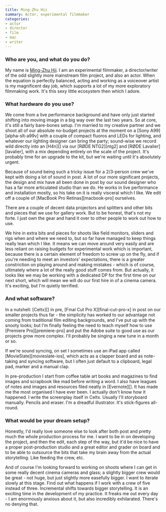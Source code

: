 ```yaml
---
title: Ming-Zhu Hii
summary: Actor, experimental filmmaker
categories:
- actor
- director
- film
- mac
- writer
---
```


### Who are you, and what do you do?

My name is [Ming-Zhu Hii](http://mingzhuhii.com/ "Ming-Zhu's website."). I am an experimental filmmaker, a director/writer of the odd slightly more mainstream film project, and also an actor. When the equation is perfectly balanced, acting and working as a voiceover artist is my magnificent day job, which supports a lot of my more exploratory filmmaking work. It's this sexy little ecosystem then which I adore.

### What hardware do you use?

We come from a live performance background and have only just started shifting into moving image in a big way over the last two years. So at core, it's still a fairly bare-bones setup. I'm married to my creative partner and we shoot all of our absolute no-budget projects at the moment on a [Sony A99][alpha-slt-a99v] with a couple of compact fluoros and LEDs for lighting, and whatever our lighting designer can bring the party; sound-wise we record wild directly into an [H4n][] via our [RØDE NTG2][ntg2] and [RØDE Lavalier][lavalier], with a mix depending entirely on the scale of the project. It's probably time for an upgrade to the kit, but we're waiting until it's absolutely urgent.

Because of sound being such a tricky issue for a 2/3-person crew we've kept with doing a lot of sound in post. A lot of our more significant projects, the design and mix have all been done in post by our sound designer who has a far more articulated studio than we do. He works in live performance and installation mostly, so his take on it is really visceral which I like. We edit off a couple of [MacBook Pro Retinas][macbook-pro] ourselves.

There are a couple of decent data projectors and splitters and other bits and pieces that we use for gallery work. But to be honest, that's not my forte. I just own the gear and hand it over to other people to work out how to use. 

We hire in extra bits and pieces for shoots like field monitors, sliders and rigs when and where we need to, but so far have managed to keep things really lean which I like. It means we can move around very easily and are less reliant on raising budgets for experimental work which is important, because there is a certain element of freedom to screw up on the fly, and if you're needing to meet an investors' expectations, there is a greater constriction on playing around and making mistakes - which is of course, ultimately where a lot of the really good stuff comes from. But actually, it looks like we may be working with a dedicated DP for the first time on our next short, which will mean we will do our first hire in of a cinema camera. It's exciting, but I'm quietly terrified.

### And what software?

In a nutshell: [Celtx][] in pre, [Final Cut Pro X][final-cut-pro-x] in post on our smaller projects thus far - the simplicity has worked to our advantage not coming from traditional film editing backgrounds, and I've put up with the snooty looks; but I'm finally feeling the need to teach myself how to use [Premiere Pro][premiere-pro] and put the Adobe suite to good use as our projects grow more complex. I'll probably be singing a new tune in a month or so.

If we're sound syncing, on set I sometimes use an iPad app called [MovieSlate][movieslate-ios], which acts as a clapper board and as note-taking and syncing software, but I often just default to a clipboard, legal pad, marker and a manual clap. 

In pre-production I start from coffee table art books and magazines to find images and scrapbook like mad before writing a word. I also have leagues of notes and images and resources filed neatly in [Evernote][]. It has made me the most organised I have ever been. I actually don't know how it happened. I write the screenplay itself in Celtx. Usually I'll storyboard manually. Pencils and eraser. I'm a dreadful illustrator. It's stick-figures all-round.

### What would be your dream setup?

Honestly, I'd really love someone else to look after both post and pretty much the whole production process for me. I want to be in on developing the project, and then the edit, each step of the way, but it'd be nice to have a proper post-production studio and a great editor and grader on board and to be able to outsource the bits that take my brain away from the actual storytelling. Like feeding the crew, etc. 

And of course I'm looking forward to working on shoots where I can get in some really decent cinema cameras and glass; a slightly bigger crew would be great - not huge, but just slightly more easefully bigger. I want to iterate slowly at this stage. Find out what happens if I work with a crew of five instead of three. Incremental shifts towards bigger storytelling. It is an exciting time in the development of my practice. It freaks me out every day - I am enormously anxious about it, but also incredibly exhilarated. There's no denying that.